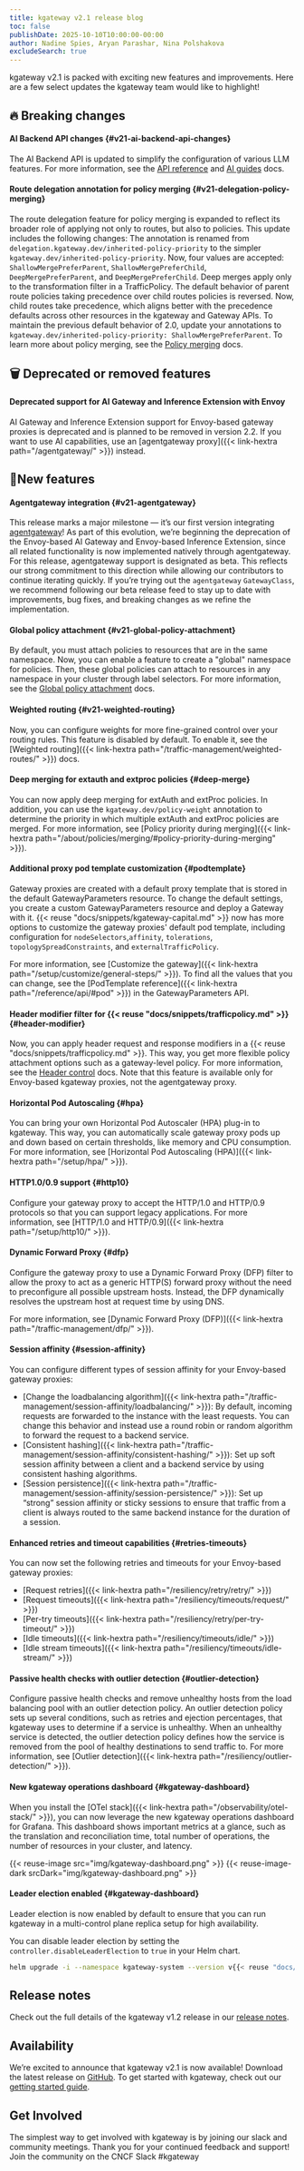 ```yaml
---
title: kgateway v2.1 release blog
toc: false
publishDate: 2025-10-10T10:00:00-00:00
author: Nadine Spies, Aryan Parashar, Nina Polshakova
excludeSearch: true
---
```


kgateway v2.1 is packed with exciting new features and improvements. Here are a few select updates the kgateway team would like to highlight!

## 🔥 Breaking changes

#### AI Backend API changes {#v21-ai-backend-api-changes}
The AI Backend API is updated to simplify the configuration of various LLM features. For more information, see the [API reference](../api/#aibackend) and [AI guides](../../agentgateway/llm/) docs.
#### Route delegation annotation for policy merging {#v21-delegation-policy-merging}
The route delegation feature for policy merging is expanded to reflect its broader role of applying not only to routes, but also to policies. This update includes the following changes:
 The annotation is renamed from `delegation.kgateway.dev/inherited-policy-priority` to the simpler `kgateway.dev/inherited-policy-priority`.
Now, four values are accepted: `ShallowMergePreferParent`, `ShallowMergePreferChild`, `DeepMergePreferParent`, and `DeepMergePreferChild`. Deep merges apply only to the transformation filter in a TrafficPolicy.
The default behavior of parent route policies taking precedence over child routes policies is reversed. Now, child routes take precedence, which aligns better with the precedence defaults across other resources in the kgateway and Gateway APIs.
To maintain the previous default behavior of 2.0, update your annotations to `kgateway.dev/inherited-policy-priority: ShallowMergePreferParent`.
To learn more about policy merging, see the [Policy merging](../../about/policies/merging/) docs.
##  🗑️ Deprecated or removed features
#### Deprecated support for AI Gateway and Inference Extension with Envoy
AI Gateway and Inference Extension support for Envoy-based gateway proxies is deprecated and is planned to be removed in version 2.2. If you want to use AI capabilities, use an [agentgateway proxy]({{< link-hextra path="/agentgateway/" >}}) instead.
## 🌟New features

#### Agentgateway integration {#v21-agentgateway}

This release marks a major milestone — it’s our first version integrating [agentgateway](https://agentgateway.dev/)! As part of this evolution, we’re beginning the deprecation of the Envoy-based AI Gateway and Envoy-based Inference Extension, since all related functionality is now implemented natively through agentgateway.
For this release, agentgateway support is designated as beta. This reflects our strong commitment to this direction while allowing our contributors to continue iterating quickly. If you’re trying out the `agentgateway` `GatewayClass`, we recommend following our beta release feed to stay up to date with improvements, bug fixes, and breaking changes as we refine the implementation.

#### Global policy attachment {#v21-global-policy-attachment}

By default, you must attach policies to resources that are in the same namespace. Now, you can enable a feature to create a "global" namespace for policies. Then, these global policies can attach to resources in any namespace in your cluster through label selectors. For more information, see the [Global policy attachment](../../about/policies/global-attachment/) docs.

#### Weighted routing {#v21-weighted-routing}

Now, you can configure weights for more fine-grained control over your routing rules. This feature is disabled by default. To enable it, see the [Weighted routing]({{< link-hextra path="/traffic-management/weighted-routes/" >}}) docs.

#### Deep merging for extauth and extproc policies {#deep-merge}

You can now apply deep merging for extAuth and extProc policies. In addition, you can use the `kgateway.dev/policy-weight` annotation to determine the priority in which multiple extAuth and extProc policies are merged. For more information, see [Policy priority during merging]({{< link-hextra path="/about/policies/merging/#policy-priority-during-merging" >}}). 

#### Additional proxy pod template customization {#podtemplate}

Gateway proxies are created with a default proxy template that is stored in the default GatewayParameters resource. To change the default settings, you create a custom GatewayParameters resource and deploy a Gateway with it. {{< reuse "docs/snippets/kgateway-capital.md" >}} now has more options to customize the gateway proxies' default pod template, including configuration for `nodeSelectors`,`affinity`, `tolerations`, `topologySpreadConstraints`, and `externalTrafficPolicy`.

For more information, see [Customize the gateway]({{< link-hextra path="/setup/customize/general-steps/" >}}). To find all the values that you can change, see the [PodTemplate reference]({{< link-hextra path="/reference/api/#pod" >}}) in the GatewayParameters API.

#### Header modifier filter for {{< reuse "docs/snippets/trafficpolicy.md" >}} {#header-modifier}

Now, you can apply header request and response modifiers in a {{< reuse "docs/snippets/trafficpolicy.md" >}}. This way, you get more flexible policy attachment options such as a gateway-level policy. For more information, see the [Header control](../../traffic-management/header-control/) docs. Note that this feature is available only for Envoy-based kgateway proxies, not the agentgateway proxy.


#### Horizontal Pod Autoscaling {#hpa}

You can bring your own Horizontal Pod Autoscaler (HPA) plug-in to kgateway. This way, you can automatically scale gateway proxy pods up and down based on certain thresholds, like memory and CPU consumption. For more information, see [Horizontal Pod Autoscaling (HPA)]({{< link-hextra path="/setup/hpa/" >}}).

#### HTTP1.0/0.9 support {#http10}

Configure your gateway proxy to accept the HTTP/1.0 and HTTP/0.9 protocols so that you can support legacy applications. For more information, see [HTTP/1.0 and HTTP/0.9]({{< link-hextra path="/setup/http10/" >}}).

#### Dynamic Forward Proxy {#dfp}

Configure the gateway proxy to use a Dynamic Forward Proxy (DFP) filter to allow the proxy to act as a generic HTTP(S) forward proxy without the need to preconfigure all possible upstream hosts. Instead, the DFP dynamically resolves the upstream host at request time by using DNS.

For more information, see [Dynamic Forward Proxy (DFP)]({{< link-hextra path="/traffic-management/dfp/" >}}).

#### Session affinity {#session-affinity}

You can configure different types of session affinity for your Envoy-based gateway proxies:
* [Change the loadbalancing algorithm]({{< link-hextra path="/traffic-management/session-affinity/loadbalancing/" >}}): By default, incoming requests are forwarded to the instance with the least requests. You can change this behavior and instead use a round robin or random algorithm to forward the request to a backend service.
* [Consistent hashing]({{< link-hextra path="/traffic-management/session-affinity/consistent-hashing/" >}}): Set up soft session affinity between a client and a backend service by using consistent hashing algorithms. 
* [Session persistence]({{< link-hextra path="/traffic-management/session-affinity/session-persistence/" >}}): Set up “strong” session affinity or sticky sessions to ensure that traffic from a client is always routed to the same backend instance for the duration of a session.

#### Enhanced retries and timeout capabilities {#retries-timeouts}

You can now set the following retries and timeouts for your Envoy-based gateway proxies:
* [Request retries]({{< link-hextra path="/resiliency/retry/retry/" >}})
* [Request timeouts]({{< link-hextra path="/resiliency/timeouts/request/" >}})
* [Per-try timeouts]({{< link-hextra path="/resiliency/retry/per-try-timeout/" >}})
* [Idle timeouts]({{< link-hextra path="/resiliency/timeouts/idle/" >}})
* [Idle stream timeouts]({{< link-hextra path="/resiliency/timeouts/idle-stream/" >}})

#### Passive health checks with outlier detection {#outlier-detection}

Configure passive health checks and remove unhealthy hosts from the load balancing pool with an outlier detection policy. An outlier detection policy sets up several conditions, such as retries and ejection percentages, that kgateway uses to determine if a service is unhealthy. When an unhealthy service is detected, the outlier detection policy defines how the service is removed from the pool of healthy destinations to send traffic to. For more information, see [Outlier detection]({{< link-hextra path="/resiliency/outlier-detection/" >}}).

#### New kgateway operations dashboard {#kgateway-dashboard}

When you install the [OTel stack]({{< link-hextra path="/observability/otel-stack/" >}}), you can now leverage the new kgateway operations dashboard for Grafana. This dashboard shows important metrics at a glance, such as the translation and reconciliation time, total number of operations, the number of resources in your cluster, and latency.
      
{{< reuse-image src="img/kgateway-dashboard.png" >}}
{{< reuse-image-dark srcDark="img/kgateway-dashboard.png" >}}

#### Leader election enabled {#kgateway-dashboard}

Leader election is now enabled by default to ensure that you can run kgateway in a multi-control plane replica setup for high availability. 

You can disable leader election by setting the `controller.disableLeaderElection` to `true` in your Helm chart. 

```sh
helm upgrade -i --namespace kgateway-system --version v{{< reuse "docs/versions/patch-dev.md" >}} kgateway oci://cr.kgateway.dev/kgateway-dev/charts/kgateway --set controller.disableLeaderElection=true
```

## Release notes
Check out the full details of the kgateway v1.2 release in our [release notes](https://kgateway.dev/docs/main/reference/release-notes/).

## Availability
We’re excited to announce that kgateway v2.1 is now available! Download the latest release on [GitHub](https://github.com/kgateway-dev/kgateway/releases).
To get started with kgateway, check out our [getting started guide](https://kgateway.dev/docs/main/quickstart/).
## Get Involved

The simplest way to get involved with kgateway is by joining our slack and community meetings. Thank you for your continued feedback and support!
    Join the community on the CNCF Slack #kgateway
